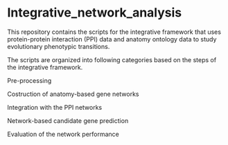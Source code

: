 # Integrative_network_analysis
This repository contains the scripts for the integrative framework that uses protein-protein interaction (PPI) data and anatomy ontology data to study evolutionary phenotypic transitions.

The scripts are organized into following categories based on the steps of the integrative framework.

Pre-processing

Costruction of anatomy-based gene networks

Integration with the PPI networks

Network-based candidate gene prediction

Evaluation of the network performance
